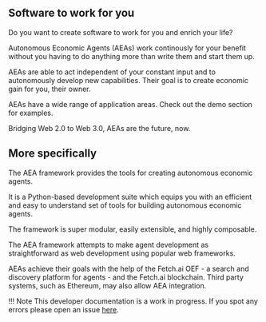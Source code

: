 ## Software to work for you

Do you want to create software to work for you and enrich your life? 

Autonomous Economic Agents (AEAs) work continously for your benefit without you having to do anything more than write them and start them up.

AEAs are able to act independent of your constant input and to autonomously develop new capabilities. Their goal is to create economic gain for you, their owner.

AEAs have a wide range of application areas. Check out the demo section for examples.

Bridging Web 2.0 to Web 3.0, AEAs are the future, now.


## More specifically

The AEA framework provides the tools for creating autonomous economic agents. 

It is a Python-based development suite which equips you with an efficient and easy to understand set of tools for building autonomous economic agents. 

The framework is super modular, easily extensible, and highly composable. 

The AEA framework attempts to make agent development as straightforward as web development using popular web frameworks.

AEAs achieve their goals with the help of the Fetch.ai OEF - a search and discovery platform for agents - and the Fetch.ai blockchain. Third party systems, such as Ethereum, may also allow AEA integration.


!!!	Note
	This developer documentation is a work in progress. If you spot any errors please open an issue [here](https://github.com/fetchai/agents-aea).


<br />


